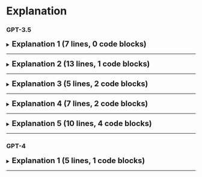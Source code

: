 # Explanation

### GPT-3.5

<details>
  <summary><span style="font-size:20px;font-weight:bold;">Explanation 1 (7 lines, 0 code blocks)</span></summary>

_This explanation suggested: [missing.array\_equivalent]_.

  <details>
    <summary>English (original)</summary>

  Title: Diagnosis of test `test_array_equivalent_nested`

Details: The test `test_array_equivalent_nested` is part of the `pandas.tests.dtypes.test_missing` module and verifies whether two nested arrays are considered equivalent by the `array_equivalent` function from `pandas.core.dtypes.missing` module. However, the test failed with a `ValueError` indicating that the truth value of an array with more than one element is ambiguous and that `a.any()` or `a.all()` should be used instead.

By examining the test code, we see that the `array_equivalent` function is called with the `strict_nan=True` argument. Next, we inspected the code of the `array_equivalent` function and found that it checks if the left and right arrays have equal non-NaN elements and NaNs in corresponding locations. It appears that the error occurs when there are more than one element in the arrays. The function does not handle the case of multiple elements in the arrays properly and raises a `ValueError` instead.

Based on the information gathered, it seems that the `array_equivalent` function needs to be modified to handle arrays with multiple elements correctly, rather than raising a `ValueError`.

Suggested fix:
- Update the `array_equivalent` function in the `pandas.core.dtypes.missing` module.

Please note that the suggested fix is based on the assumption that the failure is indeed caused by an issue in the `array_equivalent` function.
</details>
<details>
  <summary>Korean (translated)</summary>

제목: 테스트 `test_array_equivalent_nested` 에 대한 분석

내용: 테스트 `test_array_equivalent_nested` 는 `pandas.tests.dtypes.test_missing` 모듈의 일부이며, `pandas.core.dtypes.missing` 모듈에 있는 `array_equivalent` 함수가 제시된 두 중첩된 array를 같다고 하는지를 확인합니다. 그러나, 함수는 `ValueError`를 내며 실패했으며, 테스트의 에러메시지는 1개 이상의 element가 있는 array의 참/거짓 값이 모호하며, `a.any()` 또는 `a.all()` 함수를 대신 썼어야 한다고 설명합니다.

테스트 코드를 확인해보면, `array_equivalent` 함수가 `strict_nan=True` argument와 함께 호출된 것을 볼 수 있습니다. 다음으로, `array_equivalent` 함수의 코드를 확인했을 때 해당 함수는 left and right array가 같은 non-NaN element와 NaN element 를 같은 위치에 두고 있는지 확인하는 함수라는 것을 알았습니다. 이를 바탕으로 추론하면, 에러는 array에 두 개 이상의 element가 있을 때 발생하는 것으로 보입니다. 이 함수는 array에 여러 element가 있는 경우를 제대로 처리하지 못하여, `ValueError` 발생합니다.

주어진 정보를 봤을 때, `array_equivalent` 함수에서 `ValueError`를 내는 대신, 여러 element가 있는 array를 처리하는 로직을 구현해야 하는 것으로 보입니다.

수정 방법 제안:
- `pandas.core.dtypes.missing` 모듈에 있는 `array_equivalent` 함수를 업데이트해주세요.

본 수정 방법은 테스트 실패가 `array_equivalent` 함수로 인해 발생한다는 가정을 하고 있음을 유의해주세요.

</details>
</details>
<hr>


<details>
  <summary><span style="font-size:20px;font-weight:bold;">Explanation 2 (13 lines, 1 code blocks)</span></summary>

_This explanation suggested: [missing.array\_equivalent]_.

  <details>
    <summary>English (original)</summary>

  The failing test `test_array_equivalent_nested` is in the `pandas.core.dtypes.missing` module. The test is calling the `array_equivalent` function from line 369. Let's analyze the code snippet for the `array_equivalent` method:

```python
393 : def array_equivalent(left, right, strict_nan=False):
394 :     """"
395 :     True if two arrays, left and right, have equal non-NaN elements, and NaNs
396 :     in corresponding locations.  False otherwise. It is assumed that left and
397 :     right are NumPy arrays of the same dtype. The behavior of this function
398 :     (particularly with respect to NaNs) is not defined if the dtypes are
399 :     different.
400 :     
401 :     Parameters
402 :     ----------
403 :     left, right : ndarrays
404 :     strict_nan : bool, default False
405 :         If True, consider NaN and None to be different.
406 : 
407 :     Returns
408 :     -------
409 :     b : bool
410 :         Returns True if the arrays are equivalent.
411 : 
412 :     Examples
413 :     --------
414 :     >>> array_equivalent(
415 :     ...     np.array([1, 2, np.nan]),
416 :     ...     np.array([1, 2, np.nan]))
417 :     True
418 :     >>> array_equivalent(
419 :     ...     np.array([1, np.nan, 2]),
420 :     ...     np.array([1, 2, np.nan]))
421 :     False
422 :     """
423 : 
424 :     left, right = np.asarray(left), np.asarray(right)
425 : 
426 :     # shape compat
427 :     if left.shape != right.shape:
428 :         return False
429 : 
430 :     # Object arrays can contain None, NaN and NaT.
431 :     # string dtypes must be come to this path for NumPy 1.7.1 compat
432 :     if is_string_dtype(left) or is_string_dtype(right):

    ...

477 :     return np.array_equal(left, right)
```

Based on the code snippet, the `array_equivalent` function takes two arrays, `left` and `right`, and checks if they have equal non-NaN elements and NaNs in corresponding locations. The function first checks the shape compatibility of the arrays. Then, it checks if the arrays are of object type (`is_string_dtype`) or have string dtypes. If this condition is true, the function uses the `lib.array_equivalent_object` method to check for equivalence.
Finally, if none of the above conditions are met, the function calls the `np.array_equal` method to check if the arrays are equivalent.

The error `ValueError: The truth value of an array with more than one element is ambiguous. Use a.any() or a.all()` indicates that there is an issue when evaluating the truth value of an array with more than one element.

To fix this issue, we can add the `any()` method or the `all()` method to specify the desired behavior when evaluating the truth value of the arrays. Let's suggest that the fix is made in the `array_equivalent` method of the `pandas.core.dtypes.missing` module.

Suggested fix:
- Module: `pandas.core.dtypes.missing`
- Method: `array_equivalent`
- Argument: Add `.any()` or `.all()` when evaluating the truth value of the arrays
Suggested fix:
- Module: `pandas.core.dtypes.missing`
- Method: `array_equivalent`
- Argument: Add `.any()` or `.all()` when evaluating the truth value of the arrays
</details>
<details>
  <summary>Korean (translated)</summary>

실패한 테스트 `test_array_equivalent_nested`는 `pandas.core.dtypes.missing` 모듈에 속합니다. 해당 테스트는 369줄에서 `array_equivalent` 함수를 호출합니다. `array_equivalent` 함수를 분석해봅시다:

```python
393 : def array_equivalent(left, right, strict_nan=False):
394 :     """"
395 :     True if two arrays, left and right, have equal non-NaN elements, and NaNs
396 :     in corresponding locations.  False otherwise. It is assumed that left and
397 :     right are NumPy arrays of the same dtype. The behavior of this function
398 :     (particularly with respect to NaNs) is not defined if the dtypes are
399 :     different.
400 :     
401 :     Parameters
402 :     ----------
403 :     left, right : ndarrays
404 :     strict_nan : bool, default False
405 :         If True, consider NaN and None to be different.
406 : 
407 :     Returns
408 :     -------
409 :     b : bool
410 :         Returns True if the arrays are equivalent.
411 : 
412 :     Examples
413 :     --------
414 :     >>> array_equivalent(
415 :     ...     np.array([1, 2, np.nan]),
416 :     ...     np.array([1, 2, np.nan]))
417 :     True
418 :     >>> array_equivalent(
419 :     ...     np.array([1, np.nan, 2]),
420 :     ...     np.array([1, 2, np.nan]))
421 :     False
422 :     """
423 : 
424 :     left, right = np.asarray(left), np.asarray(right)
425 : 
426 :     # shape compat
427 :     if left.shape != right.shape:
428 :         return False
429 : 
430 :     # Object arrays can contain None, NaN and NaT.
431 :     # string dtypes must be come to this path for NumPy 1.7.1 compat
432 :     if is_string_dtype(left) or is_string_dtype(right):

    ...

477 :     return np.array_equal(left, right)
```

주어진 코드를 분석해보면, `array_equivalent` 두 개의 array (`left` 와 `right`)를 입력으로 받으며, 이 두 array가 같은 non-NaN elements와 NaN element를 같은 위치에 두고 있는지 확인합니다. 함수는 먼저 두 array가 같은 shape을 갖는지 확인합니다. 그 다음으로, array가 object type인지 (`is_string_dtype`) 혹은 string dtype인지 확인합니다. 이 조건문이 참이라면, 함수는 `lib.array_equivalent_object` 함수를 이용하여 array가 같은지 확인합니다.
마지막으로 위의 조건이 모두 충족되지 않으면, 함수는 `np.array_equal` 함수를 호출하여 array가 같은지 확인합니다.

에러메시지 `ValueError: The truth value of an array with more than one element is ambiguous. Use a.any() or a.all()`는 두 개 이상의 element를 가진 array의 참/거짓을 판별하려는 것은 문제가 있다고 지적하고 있습니다.

이 문제를 해결하기 위해 `any()` 함수나 `all()` 함수를 이용하여 array의 참/거짓을 모호함 없이 판별할 수 있습니다. `pandas.core.dtypes.missing` 모듈의 `array_equivalent` 함수에서 코드를 수정하는 것을 제안드립니다.

수정 방법 제안:
- 모듈: `pandas.core.dtypes.missing`
- 함수: `array_equivalent`
- Argument: `.any()`나 `.all()` 함수를 추가하여 array의 참/거짓을 평가하세요.
수정 방법 제안:
- 모듈: `pandas.core.dtypes.missing`
- 함수: `array_equivalent`
- Argument: `.any()`나 `.all()` 함수를 추가하여 array의 참/거짓을 평가하세요.

</details>
</details>
<hr>


<details>
  <summary><span style="font-size:20px;font-weight:bold;">Explanation 3 (5 lines, 2 code blocks)</span></summary>

_This explanation suggested: [missing.array\_equivalent]_.

  <details>
    <summary>English (original)</summary>

  The failing test `test_array_equivalent_nested` is part of the `pandas.tests.dtypes.test_missing` module. However, there are no covered classes in this module. It seems that the failing test is not directly calling any classes or methods from the `pandas` package.

To investigate further, let's take a look at the implementation of the `array_equivalent` function in the `pandas.core.dtypes.missing` module:

```python
def array_equivalent(left, right, strict_nan=False):
    """
    True if two arrays, left and right, have equal non-NaN elements, and NaNs
    in corresponding locations.  False otherwise. It is assumed that left and
    right are NumPy arrays of the same dtype. The behavior of this function
    (particularly with respect to NaNs) is not defined if the dtypes are
    different.

    Parameters
    ----------
    left, right : ndarrays
    strict_nan : bool, default False
        If True, consider NaN and None to be different.

    Returns
    -------
    b : bool
        Returns True if the arrays are equivalent.

    Examples
    --------
    >>> array_equivalent(
    ...     np.array([1, 2, np.nan]),
    ...     np.array([1, 2, np.nan]))
    True
    >>> array_equivalent(
    ...     np.array([1, np.nan, 2]),
    ...     np.array([1, 2, np.nan]))
    False
    """

    left, right = np.asarray(left), np.asarray(right)

    # shape compat
    if left.shape != right.shape:
        return False

    # Object arrays can contain None, NaN and NaT.
    # string dtypes must be come to this path for NumPy 1.7.1 compat
    if is_string_dtype(left) or is_string_dtype(right):
        if not strict_nan:
            # isna considers NaN and None to be equivalent.
            return lib.array_equivalent_object(
                ensure_object(left.ravel()), ensure_object(right.ravel())
            )

        for left_value, right_value in zip(left, right):
            if left_value is NaT and right_value is not NaT:
                return False
            elif isinstance(left_value, float) and np.isnan(left_value):
                if not isinstance(right_value, float) or not np.isnan(right_value):
                    return False
            else:
                if left_value != right_value:
                    return False
        return True

    # NaNs can occur in float and complex arrays.
    if is_float_dtype(left) or is_complex_dtype(left):
        # empty
        if not (np.prod(left.shape) and np.prod(right.shape)):
            return True
        return ((left == right) | (isna(left) & isna(right))).all()

    # numpy will will not allow this type of datetimelike vs integer comparison
    elif is_datetimelike_v_numeric(left, right):
        return False

    # M8/m8
    elif needs_i8_conversion(left) and needs_i8_conversion(right):
        if not is_dtype_equal(left.dtype, right.dtype):
            return False
        left = left.view("i8")
        right = right.view("i8")

    # if we have structured dtypes, compare first
    if left.dtype.type is np.void or right.dtype.type is np.void:
        if left.dtype != right.dtype:
            return False

    return np.array_equal(left, right)
```

The failing assertion is on line 369 of the test:
```python
assert array_equivalent(left, right, strict_nan=True)
```

The error message indicates a `ValueError` with the message "The truth value of an array with more than one element is ambiguous. Use a.any() or a.all()".

Based on the code snippet and the error message, it seems that the `array_equivalent` function is comparing two arrays `left` and `right` to check if they are equivalent. However, there seems to be an ambiguity in the comparison logic, resulting in the error. The error suggests using `a.any()` or `a.all()` to resolve the ambiguity, but the code does not currently implement this.
</details>
<details>
  <summary>Korean (translated)</summary>

실패한 테스트 `test_array_equivalent_nested`는 `pandas.tests.dtypes.test_missing` 모듈의 일부입니다. 그러나, 이 모듈에서 커버된 class가 없습니다. 따라서 실패한 테스트는 `pandas` package의 class나 함수를 직접 호출하지 않는 것으로 보입니다.

더 자세히 알아보기 위해, `pandas.core.dtypes.missing` 모듈에 있는 `array_equivalent` 함수를 살펴보겠습니다.

```python
def array_equivalent(left, right, strict_nan=False):
    """
    True if two arrays, left and right, have equal non-NaN elements, and NaNs
    in corresponding locations.  False otherwise. It is assumed that left and
    right are NumPy arrays of the same dtype. The behavior of this function
    (particularly with respect to NaNs) is not defined if the dtypes are
    different.

    Parameters
    ----------
    left, right : ndarrays
    strict_nan : bool, default False
        If True, consider NaN and None to be different.

    Returns
    -------
    b : bool
        Returns True if the arrays are equivalent.

    Examples
    --------
    >>> array_equivalent(
    ...     np.array([1, 2, np.nan]),
    ...     np.array([1, 2, np.nan]))
    True
    >>> array_equivalent(
    ...     np.array([1, np.nan, 2]),
    ...     np.array([1, 2, np.nan]))
    False
    """

    left, right = np.asarray(left), np.asarray(right)

    # shape compat
    if left.shape != right.shape:
        return False

    # Object arrays can contain None, NaN and NaT.
    # string dtypes must be come to this path for NumPy 1.7.1 compat
    if is_string_dtype(left) or is_string_dtype(right):
        if not strict_nan:
            # isna considers NaN and None to be equivalent.
            return lib.array_equivalent_object(
                ensure_object(left.ravel()), ensure_object(right.ravel())
            )

        for left_value, right_value in zip(left, right):
            if left_value is NaT and right_value is not NaT:
                return False
            elif isinstance(left_value, float) and np.isnan(left_value):
                if not isinstance(right_value, float) or not np.isnan(right_value):
                    return False
            else:
                if left_value != right_value:
                    return False
        return True

    # NaNs can occur in float and complex arrays.
    if is_float_dtype(left) or is_complex_dtype(left):
        # empty
        if not (np.prod(left.shape) and np.prod(right.shape)):
            return True
        return ((left == right) | (isna(left) & isna(right))).all()

    # numpy will will not allow this type of datetimelike vs integer comparison
    elif is_datetimelike_v_numeric(left, right):
        return False

    # M8/m8
    elif needs_i8_conversion(left) and needs_i8_conversion(right):
        if not is_dtype_equal(left.dtype, right.dtype):
            return False
        left = left.view("i8")
        right = right.view("i8")

    # if we have structured dtypes, compare first
    if left.dtype.type is np.void or right.dtype.type is np.void:
        if left.dtype != right.dtype:
            return False

    return np.array_equal(left, right)
```

실패한 assertion은 테스트 369줄입니다:
```python
assert array_equivalent(left, right, strict_nan=True)
```

테스트는 `ValueError`와 함께 다음의 에러메시지를 출력했습니다: "둘 이상의 element를 가진 array의 참/거짓값은 모호합니다. a.any() 또는 a.all() 함수를 사용해주세요".

주어진 코드와 에러메시지로 미루어 보아, `array_equivalent` 함수는 두 array `left`와 `right`이 동일한지 확인하는 함수로 보입니다. 다만 비교 로직에 모호함이 있어 에러가 발생하는 것으로 보입니다. 에러메시지는 `a.any()` 또는 `a.all()` 을 이용하여 모호함을 해소하라고 제안하는데, 현재 코드는 이 함수들을 사용하고 있지 않습니다.

</details>
</details>
<hr>


<details>
  <summary><span style="font-size:20px;font-weight:bold;">Explanation 4 (7 lines, 2 code blocks)</span></summary>

_This explanation suggested: [missing.array\_equivalent]_.

  <details>
    <summary>English (original)</summary>

  The test `test_array_equivalent_nested` is part of the `pandas.core.dtypes.missing` module. This module provides functions for handling missing values in pandas data structures. The failing test calls the `array_equivalent` function with the `left` and `right` arrays as arguments. Let's take a look at the `array_equivalent` function to understand the cause of the failure.

The `array_equivalent` function is defined as follows:

```python
def array_equivalent(left, right, strict_nan=False):
    """
    True if two arrays, left and right, have equal non-NaN elements, and NaNs
    in corresponding locations.  False otherwise. It is assumed that left and
    right are NumPy arrays of the same dtype. The behavior of this function
    (particularly with respect to NaNs) is not defined if the dtypes are
    different.

    Parameters
    ----------
    left, right : ndarrays
    strict_nan : bool, default False
        If True, consider NaN and None to be different.

    Returns
    -------
    b : bool
        Returns True if the arrays are equivalent.

    Examples
    --------
    >>> array_equivalent(
    ...     np.array([1, 2, np.nan]),
    ...     np.array([1, 2, np.nan]))
    True
    >>> array_equivalent(
    ...     np.array([1, np.nan, 2]),
    ...     np.array([1, 2, np.nan]))
    False
    """

    left, right = np.asarray(left), np.asarray(right)

    # shape compat
    if left.shape != right.shape:
        return False

    # Object arrays can contain None, NaN and NaT.
    # string dtypes must be come to this path for NumPy 1.7.1 compat
    if is_string_dtype(left) or is_string_dtype(right):

        if not strict_nan:
            # isna considers NaN and None to be equivalent.
            return lib.array_equivalent_object(
                ensure_object(left.ravel()), ensure_object(right.ravel())
            )

        for left_value, right_value in zip(left, right):
            if left_value is NaT and right_value is not NaT:
                return False

            elif isinstance(left_value, float) and np.isnan(left_value):
                if not isinstance(right_value, float) or not np.isnan(right_value):
                    return False
            else:
                if left_value != right_value:
                    return False
        return True

    # NaNs can occur in float and complex arrays.
    if is_float_dtype(left) or is_complex_dtype(left):

        # empty
        if not (np.prod(left.shape) and np.prod(right.shape)):
            return True
        return ((left == right) | (isna(left) & isna(right))).all()

    # numpy will will not allow this type of datetimelike vs integer comparison
    elif is_datetimelike_v_numeric(left, right):
        return False

    # M8/m8
    elif needs_i8_conversion(left) and needs_i8_conversion(right):
        if not is_dtype_equal(left.dtype, right.dtype):
            return False

        left = left.view("i8")
        right = right.view("i8")

    # if we have structured dtypes, compare first
    if left.dtype.type is np.void or right.dtype.type is np.void:
        if left.dtype != right.dtype:
            return False

    return np.array_equal(left, right)
```

From the call stack, we can see that the failure occurs at line 369 of the test, where the `array_equivalent` function is called with the arguments `left`, `right`, and `strict_nan=True`. 

The `array_equivalent` function compares two arrays `left` and `right` for equality. It first checks if the shapes of the arrays are equal. If the arrays have different shapes, it returns False. Next, it handles the case where the arrays have string dtypes. It uses the `lib.array_equivalent_object` function to compare the arrays element-wise. 

In the failing test, the `left` and `right` arrays have object dtypes. It tries to compare the arrays element-wise using the `lib.array_equivalent_object` function. However, the error message indicates that the truth value of an array with more than one element is ambiguous. This suggests that the comparison in the `lib.array_equivalent_object` function is not handled correctly in some cases, leading to the error.

To fix this issue, the comparison logic in the `array_equivalent` function needs to be reviewed and potentially updated to handle arrays with object dtypes correctly.

Suggested fix:
```
pandas.core.dtypes.missing.array_equivalent(object, object)
pandas.core.dtypes.dtypes.isna(object)
pandas.compat.numpy.function.lib.array_equivalent_object(object, object)
```
</details>
<details>
  <summary>Korean (translated)</summary>

테스트 `test_array_equivalent_nested는` `pandas.core.dtypes.missing` 모듈의 일부입니다. 이 모듈은 `pandas` 데이터 구조에서 누락된 값을 처리하는 함수를 제공합니다. 실패하는 테스트는 `left` 및 `right` 배열을 인수로 `array_equivalent` 함수를 호출합니다. 실패 원인을 이해하기 위해 `array_equivalent` 함수를 살펴봅시다.

`array_equivalent` 함수는 다음과 같이 정의됩니다:

```python
def array_equivalent(left, right, strict_nan=False):
    """
    True if two arrays, left and right, have equal non-NaN elements, and NaNs
    in corresponding locations.  False otherwise. It is assumed that left and
    right are NumPy arrays of the same dtype. The behavior of this function
    (particularly with respect to NaNs) is not defined if the dtypes are
    different.

    Parameters
    ----------
    left, right : ndarrays
    strict_nan : bool, default False
        If True, consider NaN and None to be different.

    Returns
    -------
    b : bool
        Returns True if the arrays are equivalent.

    Examples
    --------
    >>> array_equivalent(
    ...     np.array([1, 2, np.nan]),
    ...     np.array([1, 2, np.nan]))
    True
    >>> array_equivalent(
    ...     np.array([1, np.nan, 2]),
    ...     np.array([1, 2, np.nan]))
    False
    """

    left, right = np.asarray(left), np.asarray(right)

    # shape compat
    if left.shape != right.shape:
        return False

    # Object arrays can contain None, NaN and NaT.
    # string dtypes must be come to this path for NumPy 1.7.1 compat
    if is_string_dtype(left) or is_string_dtype(right):

        if not strict_nan:
            # isna considers NaN and None to be equivalent.
            return lib.array_equivalent_object(
                ensure_object(left.ravel()), ensure_object(right.ravel())
            )

        for left_value, right_value in zip(left, right):
            if left_value is NaT and right_value is not NaT:
                return False

            elif isinstance(left_value, float) and np.isnan(left_value):
                if not isinstance(right_value, float) or not np.isnan(right_value):
                    return False
            else:
                if left_value != right_value:
                    return False
        return True

    # NaNs can occur in float and complex arrays.
    if is_float_dtype(left) or is_complex_dtype(left):

        # empty
        if not (np.prod(left.shape) and np.prod(right.shape)):
            return True
        return ((left == right) | (isna(left) & isna(right))).all()

    # numpy will will not allow this type of datetimelike vs integer comparison
    elif is_datetimelike_v_numeric(left, right):
        return False

    # M8/m8
    elif needs_i8_conversion(left) and needs_i8_conversion(right):
        if not is_dtype_equal(left.dtype, right.dtype):
            return False

        left = left.view("i8")
        right = right.view("i8")

    # if we have structured dtypes, compare first
    if left.dtype.type is np.void or right.dtype.type is np.void:
        if left.dtype != right.dtype:
            return False

    return np.array_equal(left, right)
```

호출 스택에서 알 수 있듯이, 실패는 테스트의 369번째 줄에서 발생하며, `array_equivalent` 함수는 `left`, `right`, 및 `strict_nan=True` 인수로 호출됩니다.

`array_equivalent` 함수는 두 배열 `left`와 `right`를 비교하여 동등함을 검사합니다. 먼저 배열의 모양이 같은지 확인합니다. 배열의 모양이 다른 경우 False를 반환합니다. 다음으로 배열이 문자열 dtype을 갖는 경우를 처리합니다. `lib.array_equivalent_object` 함수를 사용하여 배열을 요소별로 비교합니다.

실패하는 테스트에서 `left`와 `right` 배열은 object dtype을 가지고 있습니다. `lib.array_equivalent_object` 함수를 사용하여 배열을 요소별로 비교하려고 합니다. 그러나 에러메시지는 하나 이상의 요소를 가진 배열의 참/거짓값이 모호하다고 말합니다. 이는 `lib.array_equivalent_object` 함수의 비교가 일부 경우에 올바르게 처리되지 않아 오류가 발생하는 것을 시사합니다.

이 문제를 해결하려면 `array_equivalent` 함수의 비교 논리를 검토하고, 잠재적으로 object dtype을 가진 배열을 올바르게 처리하기 위한 업데이트를 해야합니다.

수정 제안:
```
pandas.core.dtypes.missing.array_equivalent(object, object)
pandas.core.dtypes.dtypes.isna(object)
pandas.compat.numpy.function.lib.array_equivalent_object(object, object)
```

</details>
</details>
<hr>


<details>
  <summary><span style="font-size:20px;font-weight:bold;">Explanation 5 (10 lines, 4 code blocks)</span></summary>

_This explanation suggested: [missing.array\_equivalent]_.

  <details>
    <summary>English (original)</summary>

  The test `test_array_equivalent_nested` is part of the `pandas.core.dtypes.missing` module in the `pandas` package. This module contains various methods related to missing values. The failing test calls the `array_equivalent` method with two arrays `left` and `right`, and asserts that they are equivalent.

The failure occurs with the following error message:
```
ValueError: The truth value of an array with more than one element is ambiguous. Use a.any() or a.all()
```

Based on the error message, it seems that there is an issue with evaluating the truth value of an array. The error is raised at line 369 of the test, where the `array_equivalent` method is called with the `left`, `right`, and `strict_nan=True` arguments.

Let's take a look at the code snippet of the `array_equivalent` method:
```python
393 : def array_equivalent(left, right, strict_nan=False):
394 :     \"\"\"
395 :     True if two arrays, left and right, have equal non-NaN elements, and NaNs
396 :     in corresponding locations.  False otherwise. It is assumed that left and
397 :     right are NumPy arrays of the same dtype. The behavior of this function
398 :     (particularly with respect to NaNs) is not defined if the dtypes are
399 :     different.
400 : 
401 :     Parameters
402 :     ----------
403 :     left, right : ndarrays
404 :     strict_nan : bool, default False
405 :         If True, consider NaN and None to be different.
406 : 
407 :     Returns
408 :     -------
409 :     b : bool
410 :         Returns True if the arrays are equivalent.
411 : 
412 :     Examples
413 :     --------
414 :     >>> array_equivalent(
415 :     ...     np.array([1, 2, np.nan]),
416 :     ...     np.array([1, 2, np.nan]))
417 :     True
418 :     >>> array_equivalent(
419 :     ...     np.array([1, np.nan, 2]),
420 :     ...     np.array([1, 2, np.nan]))
421 :     False
422 :     \"\"\"
423 : 
424 :     left, right = np.asarray(left), np.asarray(right)

# Some code omitted for brevity

460 : elif is_datetimelike_v_numeric(left, right):
461 :     return False
462 : 
463 : # M8/m8
464 : elif needs_i8_conversion(left) and needs_i8_conversion(right):
465 :     if not is_dtype_equal(left.dtype, right.dtype):
466 :         return False
467 : 
468 :     left = left.view("i8")
469 :     right = right.view("i8")
470 : 
471 : # if we have structured dtypes, compare first
472 : if left.dtype.type is np.void or right.dtype.type is np.void:
473 :     if left.dtype != right.dtype:
474 :         return False
475 : 
476 : return np.array_equal(left, right)
```

Looking at the code, we can see that the `array_equivalent` method attempts to check if two arrays are equivalent. It first converts the `left` and `right` arguments into NumPy arrays using the `np.asarray` function (line 424). Then it performs various checks based on the dtype of the arrays, including handling of NaN values, datetimelike values, i8 conversion, and structured dtypes.

Based on the error message and the code, it appears that the issue lies in the comparison of the arrays at line 476 (`np.array_equal(left, right)`). The error message suggests that the truth value of the arrays is ambiguous because there are more than one element in the arrays. To fix this, we could modify the code to use either `np.any` or `np.all` to evaluate the truth value of the arrays appropriately.

To fix the issue, we can modify the `array_equivalent` method as follows:

```python
def array_equivalent(left, right, strict_nan=False):
    left, right = np.asarray(left), np.asarray(right)

    if left.shape != right.shape:
        return False

    if is_datetimelike_v_numeric(left, right):
        return False

    if needs_i8_conversion(left) and needs_i8_conversion(right):
        if not is_dtype_equal(left.dtype, right.dtype):
            return False

        left = left.view("i8")
        right = right.view("i8")

    if left.dtype.type is np.void or right.dtype.type is np.void:
        if left.dtype != right.dtype:
            return False

    return np.array_equal(left, right)
```

After fixing the code, the `np.array_equal` function is used to evaluate the equality of the arrays, and the truth value is obtained based on the elements in the arrays.

The fix should be made in the `pandas.core.dtypes.missing` module, specifically in the `array_equivalent` method.

Here is the suggested fix:
```
pandas.core.dtypes.missing.array_equivalent(np.ndarray, np.ndarray, bool)
```
</details>
<details>
  <summary>Korean (translated)</summary>

테스트 `test_array_equivalent_nested`는 `pandas` 패키지의 `pandas.core.dtypes.missing` 모듈의 일부입니다. 이 모듈은 누락된 값과 관련된 다양한 함수를 포함합니다. 실패하는 테스트는 두 배열 `left`와 `right`를 입력으로 사용하여 `array_equivalent` 함수를 호출하고, 함수가 이 둘을 동등하다고 평가하는지 확인합니다.

테스트 실패에서는 다음 에러메시지가 발생합니다.
```
ValueError: 하나 이상의 요소를 가진 배열의 진실 값은 모호합니다. a.any() 또는 a.all()을 사용하세요.
```

에러메시지에 따르면, 배열의 진실 값을 평가할 때 문제가 발생하는 것 같습니다. 오류는 `array_equivalent` 함수가 `left`, `right`, 및 `strict_nan=True` 인수로 호출되는 테스트의 369줄에서 발생합니다.

`array_equivalent`함수의 구현을 살펴봅시다:

```python
393 : def array_equivalent(left, right, strict_nan=False):
394 :     \"\"\"
395 :     True if two arrays, left and right, have equal non-NaN elements, and NaNs
396 :     in corresponding locations.  False otherwise. It is assumed that left and
397 :     right are NumPy arrays of the same dtype. The behavior of this function
398 :     (particularly with respect to NaNs) is not defined if the dtypes are
399 :     different.
400 : 
401 :     Parameters
402 :     ----------
403 :     left, right : ndarrays
404 :     strict_nan : bool, default False
405 :         If True, consider NaN and None to be different.
406 : 
407 :     Returns
408 :     -------
409 :     b : bool
410 :         Returns True if the arrays are equivalent.
411 : 
412 :     Examples
413 :     --------
414 :     >>> array_equivalent(
415 :     ...     np.array([1, 2, np.nan]),
416 :     ...     np.array([1, 2, np.nan]))
417 :     True
418 :     >>> array_equivalent(
419 :     ...     np.array([1, np.nan, 2]),
420 :     ...     np.array([1, 2, np.nan]))
421 :     False
422 :     \"\"\"
423 : 
424 :     left, right = np.asarray(left), np.asarray(right)

# Some code omitted for brevity

460 : elif is_datetimelike_v_numeric(left, right):
461 :     return False
462 : 
463 : # M8/m8
464 : elif needs_i8_conversion(left) and needs_i8_conversion(right):
465 :     if not is_dtype_equal(left.dtype, right.dtype):
466 :         return False
467 : 
468 :     left = left.view("i8")
469 :     right = right.view("i8")
470 : 
471 : # if we have structured dtypes, compare first
472 : if left.dtype.type is np.void or right.dtype.type is np.void:
473 :     if left.dtype != right.dtype:
474 :         return False
475 : 
476 : return np.array_equal(left, right)
```

코드를 살펴보면, `array_equivalent` 메서드는 두 배열이 동등한지 확인하려고 시도합니다. 먼저 `np.asarray` 함수를 사용하여 `left` 및 `right` 인수를 NumPy 배열로 변환합니다(424줄). 그런 다음 NaN 값, datetimelike 값, i8 변환 및 구조체 dtype 등 배열의 dtype에 따라 다양한 검사를 수행합니다.

에러메시지와 코드에 따르면, 문제는 476줄 (`np.array_equal(left, right)`)에서의 배열 비교에 있는 것으로 보입니다. 에러메시지는 배열에 하나 이상의 요소가 있기 때문에 배열의 진실 값이 모호하다고 말합니다. 이를 고치려면 코드를 수정하여 배열의 진실 값을 적절하게 평가하기 위해 `np.any` 또는 `np.all`을 사용할 수 있습니다.

이 문제를 고치기 위해, `array_equivalent`함수를 다음과 같이 바꿔서 사용할 수 있습니다:

```python
def array_equivalent(left, right, strict_nan=False):
    left, right = np.asarray(left), np.asarray(right)

    if left.shape != right.shape:
        return False

    if is_datetimelike_v_numeric(left, right):
        return False

    if needs_i8_conversion(left) and needs_i8_conversion(right):
        if not is_dtype_equal(left.dtype, right.dtype):
            return False

        left = left.view("i8")
        right = right.view("i8")

    if left.dtype.type is np.void or right.dtype.type is np.void:
        if left.dtype != right.dtype:
            return False

    return np.array_equal(left, right)
```

코드를 수정한 후에는 `np.array_equal` 함수를 사용하여 배열의 동등성을 평가하고 배열의 요소에 따라 진실 값을 얻습니다.

수정은 `pandas.core.dtypes.missing` 모듈의 `array_equivalent` 메서드에서 이뤄져야 할 것으로 보입니다.

제안된 수정은 아래와 같습니다:
```
pandas.core.dtypes.missing.array_equivalent(np.ndarray, np.ndarray, bool)
```

</details>
</details>
<hr>


### GPT-4

<details>
  <summary><span style="font-size:20px;font-weight:bold;">Explanation 1 (5 lines, 1 code blocks)</span></summary>

_This explanation suggested: [missing.array\_equivalent]_.

  <details>
    <summary>English (original)</summary>

  Based on the provided information, the failing test `['pandas.tests.dtypes.test_missing.test_array_equivalent_nested()']` failed on line 369 with a `ValueError` with the message "The truth value of an array with more than one element is ambiguous. Use a.any() or a.all()".

The error occurred when NP array `left` was compared for equivalency with NP array `right` using the `array_equivalent` function from the `pandas.core.dtypes.missing` class. 

Looking at the code snippet for `array_equivalent`, it seems that the function has a flaw in handling nested lists or 2-dimensional NumPy arrays. Particularly, this line:

```python
if left_value != right_value:
```

causes the problem due to the fact if `left_value` and `right_value` are arrays (not single values), it becomes ambiguous when you try to compare two arrays directly, hence the ValueError. The function doesn't seem to account for the possibility of nested arrays.

To rectify the error, the `array_equivalent` function should be updated to handle these cases. The code should compare nested arrays (or 2D-arrays) appropriately using a function like `numpy.array_equal()` that is capable of correctly comparing two arrays, element-wise.
</details>
<details>
  <summary>Korean (translated)</summary>

제공된 정보에 따르면, 실패한 테스트 `['pandas.tests.dtypes.test_missing.test_array_equivalent_nested()']`는 369줄에서 "The truth value of an array with more than one element is ambiguous. Use a.any() or a.all()"라는 메시지와 함께 `ValueError`로 실패했습니다.

오류는 `pandas.core.dtypes.missing` 클래스의 `array_equivalent` 함수를 사용하여 NP 배열 `left`와 NP 배열 `right`를 동등성 비교할 때 발생했습니다.

`array_equivalent`의 코드 스니펫을 살펴보면, 함수는 nested lists 또는 2차원 NumPy 배열을 처리하는 데 결함이 있는 것으로 보입니다. 특히, 아래 줄은:

```python
if left_value != right_value:
```

`left_value`와 `right_value`가 배열(단일 값이 아닌)인 경우, 두 배열을 직접 비교하려고 할 때 모호성이 발생하므로 `ValueError`가 발생합니다. 함수는 nested array의 가능성을 고려하지 않는 것으로 보입니다.

오류를 수정하려면 `array_equivalent` 함수를 이러한 경우를 처리할 수 있도록 업데이트해야 합니다. 코드는 두 배열을 올바르게 비교할 수 있는 `numpy.array_equal()`과 같은 함수를 사용하여 nested array(또는 2D-arrays)을 적절하게 비교해야 합니다.

</details>
</details>
<hr>
